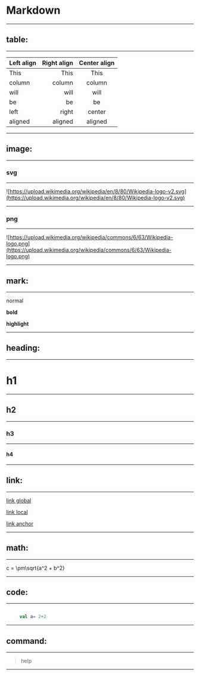 # Markdown

---
## table:

---
| Left align | Right align | Center align |
| :--------- | ----------: | :----------: |
| This       |        This |     This     |
| column     |      column |    column    |
| will       |        will |     will     |
| be         |          be |      be      |
| left       |       right |    center    |
| aligned    |     aligned |   aligned    |

---
## image:

---
### svg 

---
![https://upload.wikimedia.org/wikipedia/en/8/80/Wikipedia-logo-v2.svg](https://upload.wikimedia.org/wikipedia/en/8/80/Wikipedia-logo-v2.svg)

---
### png

---
![https://upload.wikimedia.org/wikipedia/commons/6/63/Wikipedia-logo.png](https://upload.wikimedia.org/wikipedia/commons/6/63/Wikipedia-logo.png)

---
## mark:

---
normal

**bold**

__highlight__

---
## heading:

---
# h1

---
## h2

---
### h3

---
#### h4

---
## link:

---
[link global](https://www.google.com)

[link local](www.google.com)

<a alt="link1" href="">link anchor</a>

---
## math:

---
c = \\pm\\sqrt{a^2 + b^2}

---
## code:

---
```kotlin

     val a= 2+2
```

---
## command:

---
>help

---
